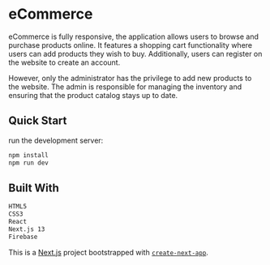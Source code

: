 <h1> eCommerce </h1>

eCommerce is fully responsive, the application allows users to browse and purchase products online. It features a shopping cart functionality where users can add products they wish to buy. Additionally, users can register on the website to create an account.

However, only the administrator has the privilege to add new products to the website. The admin is responsible for managing the inventory and ensuring that the product catalog stays up to date.

## Quick Start

run the development server:

```bash
npm install
npm run dev
```
## Built With

```bash
HTML5
CSS3
React
Next.js 13
Firebase
```

This is a [Next.js](https://nextjs.org/) project bootstrapped with [`create-next-app`](https://github.com/vercel/next.js/tree/canary/packages/create-next-app).

